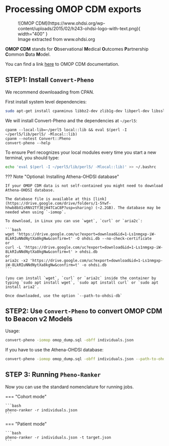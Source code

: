# Processing OMOP CDM exports 

<figure markdown>
   ![OMOP CDM](https://www.ohdsi.org/wp-content/uploads/2015/02/h243-ohdsi-logo-with-text.png){ width="400" }
   <figcaption>Image extracted from www.ohdsi.org</figcaption>
</figure>

**OMOP CDM** stands for **O**bservational **M**edical **O**utcomes **P**artnership **C**ommon **D**ata **M**odel. 

You can find a link [here](https://www.ohdsi.org/data-standardization/the-common-data-model) to OMOP CDM documentation.

## STEP1: Install `Convert-Pheno`

We recommend downloaading from CPAN.

First install system level dependencies:

```bash
sudo apt-get install cpanminus libbz2-dev zlib1g-dev libperl-dev libssl-dev
```

We will install Convert-Pheno and the dependencies at `~/perl5`:

```
cpanm --local-lib=~/perl5 local::lib && eval $(perl -I ~/perl5/lib/perl5/ -Mlocal::lib)
cpanm --notest Convert::Pheno
convert-pheno --help
```
To ensure Perl recognizes your local modules every time you start a new terminal, you should type:

```bash
echo 'eval $(perl -I ~/perl5/lib/perl5/ -Mlocal::lib)' >> ~/.bashrc
```

??? Note "Optional: Installing Athena-OHDSI database"

    If your OMOP CDM data is not self-contained you might need to download Athena-OHDSI database.

    The database file is available at this [link](https://drive.google.com/drive/folders/1-5Ywf-hhwb8bX1sRNV2Tf3EjH4TCaC8P?usp=sharing) (~2.2GB). The database may be needed when using `-iomop`.

    To download, in Linux you can use `wget`, `curl` or `aria2c`:

    ```bash
    wget 'https://drive.google.com/uc?export=download&id=1-Ls1nmgxp-iW-8LkRIuNNdNytXa8kgNw&confirm=t' -O ohdsi.db --no-check-certificate
    or
    curl -L 'https://drive.google.com/uc?export=download&id=1-Ls1nmgxp-iW-8LkRIuNNdNytXa8kgNw&confirm=t' > ohdsi.db
    or
    aria2c -x2 'https://drive.google.com/uc?export=download&id=1-Ls1nmgxp-iW-8LkRIuNNdNytXa8kgNw&confirm=t' -o ohdsi.db
    ```

    (you can install `wget`, `curl` or `aria2c` inside the container by typing `sudo apt install wget`, `sudo apt install curl` or `sudo apt install aria2`.

    Once downloaded, use the option `--path-to-ohdsi-db`

## STEP2: Use `Convert-Pheno` to convert OMOP CDM to Beacon v2 Models

Usage:

```bash
convert-pheno -iomop omop_dump.sql -obff individuals.json
```

If you have to use the Athena-OHDSI database:

```bash
convert-pheno -iomop omop_dump.sql -obff individuals.json --path-to-ohdsi-db o --path-to-ohdsi-db ./ohdsi.db
```

## STEP 3: Running `Pheno-Ranker`

Now you can use the standard nomenclature for running jobs.

=== "Cohort mode"

    ```bash
    pheno-ranker -r individuals.json
    ```

=== "Patient mode"

    ```bash
    pheno-ranker -r individuals.json -t target.json
    ```

